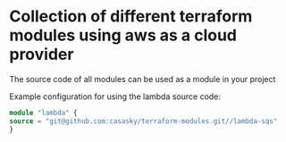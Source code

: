 # Collection of different terraform modules using aws as a cloud provider

The source code of all modules can be used as a module in your project

Example configuration for using the lambda source code:

```terraform
module "lambda" {
source = "git@github.com:casasky/terraform-modules.git//lambda-sqs"
}
